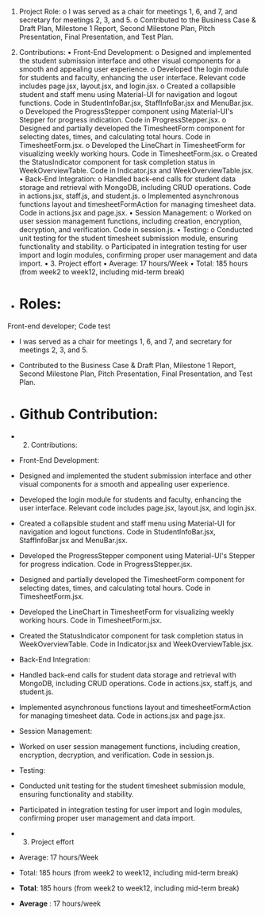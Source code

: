 1. Project Role:
o	I was served as a chair for meetings 1, 6, and 7, and secretary for meetings 2, 3, and 5.
o	Contributed to the Business Case & Draft Plan, Milestone 1 Report, Second Milestone Plan, Pitch Presentation, Final Presentation, and Test Plan.

2. Contributions:
•	Front-End Development:
o	Designed and implemented the student submission interface and other visual components for a smooth and appealing user experience.
o	Developed the login module for students and faculty, enhancing the user interface. Relevant code includes page.jsx, layout.jsx, and login.jsx.
o	Created a collapsible student and staff menu using Material-UI for navigation and logout functions. Code in StudentInfoBar.jsx, StaffInfoBar.jsx and MenuBar.jsx.
o	Developed the ProgressStepper component using Material-UI's Stepper for progress indication. Code in ProgressStepper.jsx.
o	Designed and partially developed the TimesheetForm component for selecting dates, times, and calculating total hours. Code in TimesheetForm.jsx.
o	Developed the LineChart in TimesheetForm for visualizing weekly working hours. Code in TimesheetForm.jsx.
o	Created the StatusIndicator component for task completion status in WeekOverviewTable. Code in Indicator.jsx and WeekOverviewTable.jsx.
•	Back-End Integration:
o	Handled back-end calls for student data storage and retrieval with MongoDB, including CRUD operations. Code in actions.jsx, staff.js, and student.js.
o	Implemented asynchronous functions layout and timesheetFormAction for managing timesheet data. Code in actions.jsx and page.jsx.
•	Session Management:
o	Worked on user session management functions, including creation, encryption, decryption, and verification. Code in session.js.
•	Testing:
o	Conducted unit testing for the student timesheet submission module, ensuring functionality and stability.
o	Participated in integration testing for user import and login modules, confirming proper user management and data import.
•	3. Project effort
•	Average: 17 hours/Week
•	Total: 185 hours (from week2 to week12, including mid-term break)

- # Roles:	
Front-end developer; Code test
- I was served as a chair for meetings 1, 6, and 7, and secretary for meetings 2, 3, and 5.
- Contributed to the Business Case & Draft Plan, Milestone 1 Report, Second Milestone Plan, Pitch Presentation, Final Presentation, and Test Plan.

- # Github Contribution:	
- 2. Contributions:
- Front-End Development:
- Designed and implemented the student submission interface and other visual components for a smooth and appealing user experience.
- Developed the login module for students and faculty, enhancing the user interface. Relevant code includes page.jsx, layout.jsx, and login.jsx.
- Created a collapsible student and staff menu using Material-UI for navigation and logout functions. Code in StudentInfoBar.jsx, StaffInfoBar.jsx and MenuBar.jsx.
-	Developed the ProgressStepper component using Material-UI's Stepper for progress indication. Code in ProgressStepper.jsx.
-	Designed and partially developed the TimesheetForm component for selecting dates, times, and calculating total hours. Code in TimesheetForm.jsx.
-	Developed the LineChart in TimesheetForm for visualizing weekly working hours. Code in TimesheetForm.jsx.
-	Created the StatusIndicator component for task completion status in WeekOverviewTable. Code in Indicator.jsx and WeekOverviewTable.jsx.
-	Back-End Integration:
-	Handled back-end calls for student data storage and retrieval with MongoDB, including CRUD operations. Code in actions.jsx, staff.js, and student.js.
-	Implemented asynchronous functions layout and timesheetFormAction for managing timesheet data. Code in actions.jsx and page.jsx.
-	Session Management:
-	Worked on user session management functions, including creation, encryption, decryption, and verification. Code in session.js.
-	Testing:
-	Conducted unit testing for the student timesheet submission module, ensuring functionality and stability.
-	Participated in integration testing for user import and login modules, confirming proper user management and data import.
-	3. Project effort
-	Average: 17 hours/Week
-	Total: 185 hours (from week2 to week12, including mid-term break)

- **Total**: 185 hours (from week2 to week12, including mid-term break)

- **Average** : 17 hours/week




